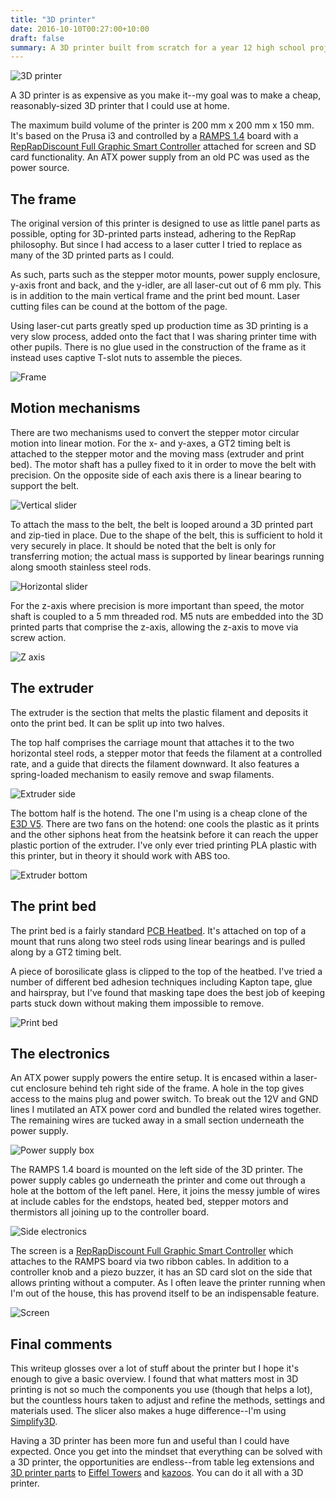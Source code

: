 ```yaml
---
title: "3D printer"
date: 2016-10-10T00:27:00+10:00
draft: false
summary: A 3D printer built from scratch for a year 12 high school project.
---
```

![3D printer](/static/3d-printer/3d-printer.jpg)

A 3D printer is as expensive as you make it--my goal was to make a cheap, reasonably-sized 3D printer that I could use at home.

The maximum build volume of the printer is 200 mm x 200 mm x 150 mm. It's based on the Prusa i3 and controlled by a [RAMPS 1.4](http://reprap.org/wiki/RAMPS_1.4) board with a [RepRapDiscount Full Graphic Smart Controller](http://reprap.org/wiki/RepRapDiscount_Full_Graphic_Smart_Controller) attached for screen and SD card functionality. An ATX power supply from an old PC was used as the power source.

## The frame
The original version of this printer is designed to use as little panel parts as possible, opting for 3D-printed parts instead, adhering to the RepRap philosophy. But since I had access to a laser cutter I tried to replace as many of the 3D printed parts as I could.

As such, parts such as the stepper motor mounts, power supply enclosure, y-axis front and back, and the y-idler, are all laser-cut out of 6 mm ply. This is in addition to the main vertical frame and the print bed mount. Laser cutting files can be cound at the bottom of the page.

Using laser-cut parts greatly sped up production time as 3D printing is a very slow process, added onto the fact that I was sharing printer time with other pupils. There is no glue used in the construction of the frame as it instead uses captive T-slot nuts to assemble the pieces. 

![Frame](/static/3d-printer/1.jpg)

## Motion mechanisms
There are two mechanisms used to convert the stepper motor circular motion into linear motion. For the x- and y-axes, a GT2 timing belt is attached to the stepper motor and the moving mass (extruder and print bed). The motor shaft has a pulley fixed to it in order to move the belt with precision. On the opposite side of each axis there is a linear bearing to support the belt.

![Vertical slider](/static/3d-printer/2.jpg)

To attach the mass to the belt, the belt is looped around a 3D printed part and zip-tied in place. Due to the shape of the belt, this is sufficient to hold it very securely in place. It should be noted that the belt is only for transferring motion; the actual mass is supported by linear bearings running along smooth stainless steel rods.

![Horizontal slider](/static/3d-printer/3.jpg)

For the z-axis where precision is more important than speed, the motor shaft is coupled to a 5 mm threaded rod. M5 nuts are embedded into the 3D printed parts that comprise the z-axis, allowing the z-axis to move via screw action.

![Z axis](/static/3d-printer/4.jpg)

## The extruder
The extruder is the section that melts the plastic filament and deposits it onto the print bed. It can be split up into two halves.

The top half comprises the carriage mount that attaches it to the two horizontal steel rods, a stepper motor that feeds the filament at a controlled rate, and a guide that directs the filament downward. It also features a spring-loaded mechanism to easily remove and swap filaments.

![Extruder side](/static/3d-printer/5.jpg)

The bottom half is the hotend. The one I'm using is a cheap clone of the [E3D V5](https://wiki.e3d-online.com/wiki/E3D-v5_Documentation). There are two fans on the hotend: one cools the plastic as it prints and the other siphons heat from the heatsink before it can reach the upper plastic portion of the extruder. I've only ever tried printing PLA plastic with this printer, but in theory it should work with ABS too. 

![Extruder bottom](/static/3d-printer/6.jpg)

## The print bed
The print bed is a fairly standard [PCB Heatbed](http://reprap.org/wiki/PCB_Heatbed). It's attached on top of a mount that runs along two steel rods using linear bearings and is pulled along by a GT2 timing belt.

A piece of borosilicate glass is clipped to the top of the heatbed. I've tried a number of different bed adhesion techniques including Kapton tape, glue and hairspray, but I've found that masking tape does the best job of keeping parts stuck down without making them impossible to remove.

![Print bed](/static/3d-printer/7.jpg)

## The electronics
An ATX power supply powers the entire setup. It is encased within a laser-cut enclosure behind teh right side of the frame. A hole in the top gives access to the mains plug and power switch. To break out the 12V and GND lines I mutilated an ATX power cord and bundled the related wires together. The remaining wires are tucked away in a small section underneath the power supply. 

![Power supply box](/static/3d-printer/8.jpg)

The RAMPS 1.4 board is mounted on the left side of the 3D printer. The power supply cables go underneath the printer and come out through a hole at the bottom of the left panel. Here, it joins the messy jumble of wires at include cables for the endstops, heated bed, stepper motors and thermistors all joining up to the controller board.

![Side electronics](/static/3d-printer/9.jpg)

The screen is a [RepRapDiscount Full Graphic Smart Controller](http://reprap.org/wiki/RepRapDiscount_Full_Graphic_Smart_Controller) which attaches to the RAMPS board via two ribbon cables. In addition to a controller knob and a piezo buzzer, it has an SD card slot on the side that allows printing without a computer. As I often leave the printer running when I'm out of the house, this has provend itself to be an indispensable feature.

![Screen](/static/3d-printer/10.jpg)

## Final comments
This writeup glosses over a lot of stuff about the printer but I hope it's enough to give a basic overview. I found that what matters most in 3D printing is not so much the components you use (though that helps a lot), but the countless hours taken to adjust and refine the methods, settings and materials used. The slicer also makes a huge difference--I'm using [Simplify3D](http://simplify3d.com).

Having a 3D printer has been more fun and useful than I could have expected. Once you get into the mindset that everything can be solved with a 3D printer, the opportunities are endless--from table leg extensions and [3D printer parts](http://thingiverse.com/thing:431506) to [Eiffel Towers](http://thingiverse.com/thing:1276837) and [kazoos](http://thingiverse.com/thing:17455). You can do it all with a 3D printer.
